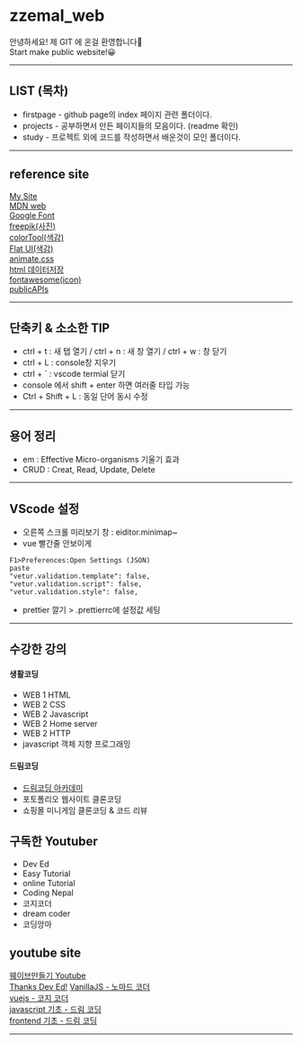# zzemal_web

안녕하세요! 제 GIT 에 온걸 환영합니다🎉  
Start make public website!😀

<hr>

## LIST (목차)

- firstpage - github page의 index 페이지 관련 폴더이다.
- projects - 공부하면서 만든 페이지들의 모음이다. (readme 확인)
- study - 프로젝트 외에 코드를 작성하면서 배운것이 모인 폴더이다.
<hr>

## reference site

[My Site](https://jh8057.github.io/zzemal/)  
[MDN web](https://developer.mozilla.org/ko/docs/Learn/HTML/Introduction_to_HTML/Getting_started)  
[Google Font](https://fonts.google.com/specimen/Hachi+Maru+Pop?selection.family=Hachi+Maru+Pop&sidebar.open=true#standard-styles)  
[freepik(사진)](https://www.freepik.com/vectors)  
[colorTool(색감)](https://material.io/resources/color/#!/?view.left=0&view.right=0)  
[Flat UI(색감)](https://flatuicolors.com/)  
[animate.css](https://animate.style/)  
[html 데이터저장](https://www.zerocho.com/category/HTML&DOM/post/5a76d1eaabd090001b981ba6)  
[fontawesome(icon)](https://fontawesome.com/icons/bars?style=solid)  
[publicAPIs](https://github.com/public-apis/public-apis)

<!-- html에 링크하나를 첨부해줘야된다. -->
<hr>

## 단축키 & 소소한 TIP

- ctrl + t : 새 탭 열기 / ctrl + n : 새 창 열기 / ctrl + w : 창 닫기
- ctrl + L : console창 지우기
- ctrl + ` : vscode termial 닫기
- console 에서 shift + enter 하면 여러줄 타입 가능
- Ctrl + Shift + L : 동일 단어 동시 수정

<hr>

## 용어 정리

- em : Effective Micro-organisms 기울기 효과
- CRUD : Creat, Read, Update, Delete

<hr>

## VScode 설정

- 오른쪽 스크롤 미리보기 창 : eiditor.minimap~
- vue 빨간줄 안보이게

```
F1>Preferences:Open Settings (JSON)
paste
"vetur.validation.template": false,
"vetur.validation.script": false,
"vetur.validation.style": false,
```

- prettier 깔기 > .prettierrc에 설정값 세팅
<hr>

## 수강한 강의

#### 생활코딩

- WEB 1 HTML
- WEB 2 CSS
- WEB 2 Javascript
- WEB 2 Home server
- WEB 2 HTTP
- javascript 객체 지향 프로그래밍

#### 드림코딩

- [드림코딩 아카데미](https://academy.dream-coding.com/)
- 포토폴리오 웹사이트 클론코딩
- 쇼핑몰 미니게임 클론코딩 & 코드 리뷰

## 구독한 Youtuber

- Dev Ed
- Easy Tutorial
- online Tutorial
- Coding Nepal
- 코지코더
- dream coder
- 코딩앙마

## youtube site

[웨이브만들기 Youtube](https://www.youtube.com/watch?v=LLfhY4eVwDY)  
[Thanks Dev Ed!](https://www.youtube.com/channel/UClb90NQQcskPUGDIXsQEz5Q)
[VanillaJS - 노마드 코더](https://www.youtube.com/watch?v=VBmQUMUGznU&list=PLLUCyU7SBaR7tOMe-ySJ5Uu1UlEBznxTr&index=16)  
[vuejs - 코지 코더](https://www.youtube.com/watch?v=gZBKGn0wQXU&list=PLB7CpjPWqHOtYP7P_0Ls9XNed0NLvmkAh)  
[javascript 기초 - 드림 코딩](https://www.youtube.com/playlist?list=PLv2d7VI9OotTVOL4QmPfvJWPJvkmv6h-2)  
[frontend 기초 - 드림 코딩](https://www.youtube.com/watch?v=NeEaTeYcFhE&list=PLv2d7VI9OotQ1F92Jp9Ce7ovHEsuRQB3Y&index=1)

<hr>

